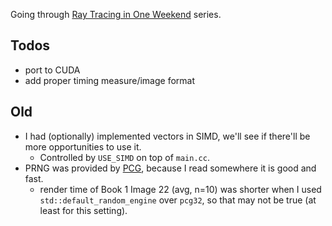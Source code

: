 Going through [Ray Tracing in One Weekend](https://raytracing.github.io/) series.

## Todos
  - port to CUDA
  - add proper timing measure/image format

## Old

- I had (optionally) implemented vectors in SIMD, we'll see if there'll be more opportunities to use it.
  - Controlled by `USE_SIMD` on top of `main.cc`.
- PRNG was provided by [PCG](http://www.pcg-random.org/), because I read somewhere it is good and fast.
  - render time of Book 1 Image 22 (avg, n=10) was shorter when I used `std::default_random_engine` over `pcg32`, so that may not be true (at least for this setting).

